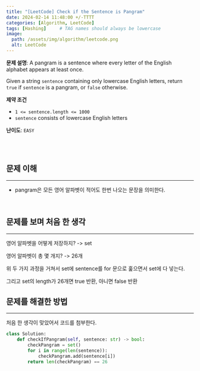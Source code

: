 ```yaml
---
title: "[LeetCode] Check if the Sentence is Pangram"
date: 2024-02-14 11:48:00 +/-TTTT
categories: [Algorithm, LeetCode]
tags: [Hashing]     # TAG names should always be lowercase
image:
  path: /assets/img/algorithm/leetcode.png
  alt: LeetCode
---
```


**문제 설명**:
A pangram is a sentence where every letter of the English alphabet appears at least once.

Given a string ```sentence``` containing only lowercase English letters, return ```true``` if ```sentence``` is a pangram, or ```false``` otherwise.

**제약 조건**
- ```1 <= sentence.length <= 1000```
- ```sentence``` consists of lowercase English letters

**난이도**: ```EASY```

  <br>
  <br>

## 문제 이해
---
- pangram은 모든 영어 알파벳이 적어도 한번 나오는 문장을 의미한다.

<br>

## 문제를 보며 처음 한 생각
---
영어 알파벳을 어떻게 저장하지? -> set

영어 알파벳이 총 몇 개지? -> 26개

위 두 가지 과정을 거쳐서 set에 sentence를 for 문으로 훑으면서 set에 다 넣는다.

그리고 set의 length가 26개면 true 반환, 아니면 false 반환
<br>


## 문제를 해결한 방법
---
처음 한 생각이 맞았어서 코드를 첨부한다.

```python
class Solution:
    def checkIfPangram(self, sentence: str) -> bool:
        checkPangram = set()
        for i in range(len(sentence)):
            checkPangram.add(sentence[i])
        return len(checkPangram) == 26
```

<br>
